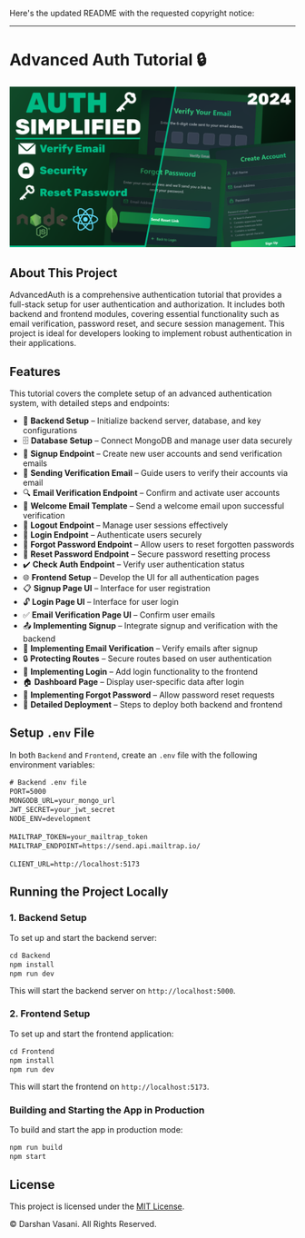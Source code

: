 Here's the updated README with the requested copyright notice:

---

# Advanced Auth Tutorial 🔒

![Demo App](frontend/public/screenshot-for-readme.png)

## About This Project

AdvancedAuth is a comprehensive authentication tutorial that provides a full-stack setup for user authentication and authorization. It includes both backend and frontend modules, covering essential functionality such as email verification, password reset, and secure session management. This project is ideal for developers looking to implement robust authentication in their applications.

## Features

This tutorial covers the complete setup of an advanced authentication system, with detailed steps and endpoints:

- 🔧 **Backend Setup** – Initialize backend server, database, and key configurations
- 🗄️ **Database Setup** – Connect MongoDB and manage user data securely
- 🔐 **Signup Endpoint** – Create new user accounts and send verification emails
- 📧 **Sending Verification Email** – Guide users to verify their accounts via email
- 🔍 **Email Verification Endpoint** – Confirm and activate user accounts
- 📄 **Welcome Email Template** – Send a welcome email upon successful verification
- 🚪 **Logout Endpoint** – Manage user sessions effectively
- 🔑 **Login Endpoint** – Authenticate users securely
- 🔄 **Forgot Password Endpoint** – Allow users to reset forgotten passwords
- 🔁 **Reset Password Endpoint** – Secure password resetting process
- ✔️ **Check Auth Endpoint** – Verify user authentication status
- 🌐 **Frontend Setup** – Develop the UI for all authentication pages
- 📋 **Signup Page UI** – Interface for user registration
- 🔓 **Login Page UI** – Interface for user login
- ✅ **Email Verification Page UI** – Confirm user emails
- 📤 **Implementing Signup** – Integrate signup and verification with the backend
- 📧 **Implementing Email Verification** – Verify emails after signup
- 🔒 **Protecting Routes** – Secure routes based on user authentication
- 🔑 **Implementing Login** – Add login functionality to the frontend
- 🏠 **Dashboard Page** – Display user-specific data after login
- 🔄 **Implementing Forgot Password** – Allow password reset requests
- 🚀 **Detailed Deployment** – Steps to deploy both backend and frontend

## Setup `.env` File

In both `Backend` and `Frontend`, create an `.env` file with the following environment variables:

```plaintext
# Backend .env file
PORT=5000
MONGODB_URL=your_mongo_url
JWT_SECRET=your_jwt_secret
NODE_ENV=development

MAILTRAP_TOKEN=your_mailtrap_token
MAILTRAP_ENDPOINT=https://send.api.mailtrap.io/

CLIENT_URL=http://localhost:5173
```

## Running the Project Locally

### 1. Backend Setup

To set up and start the backend server:

```shell
cd Backend
npm install
npm run dev
```

This will start the backend server on `http://localhost:5000`.

### 2. Frontend Setup

To set up and start the frontend application:

```shell
cd Frontend
npm install
npm run dev
```

This will start the frontend on `http://localhost:5173`.


### Building and Starting the App in Production

To build and start the app in production mode:

```shell
npm run build
npm start
```

## License

This project is licensed under the [MIT License](LICENSE).

© Darshan Vasani. All Rights Reserved.